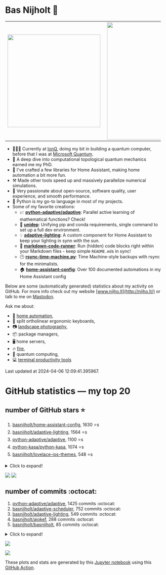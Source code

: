# Bas Nijholt 👋

<center>
  <table>
    <tr>
        <td><img width="300px" align="left" src="https://github-readme-stats.vercel.app/api/top-langs/?username=basnijholt&hide=TeX,Jupyter%20Notebook&layout=compact&theme=radical" /></td>
        <td><img align='right' src="https://github-readme-stats.vercel.app/api?username=basnijholt&show_icons=true&theme=radical" width="380"></td>
    </tr>
  </table>
</center>

- 👷🏻‍♂️ Currently at [IonQ](https://ionq.com/), doing my bit in building a quantum computer, before that I was at [Microsoft Quantum](https://quantum.microsoft.com/).
- 🌟 A deep dive into computational topological quantum mechanics earned me my PhD.
- 🎨 I've crafted a few libraries for Home Assistant, making home automation a bit more fun.
- ⚒️ Made other tools speed up and massively parallelize numerical simulations.
- 🏅 Very passionate about open-source, software quality, user experience, and smooth performance.
- 🐍 Python is my go-to language in most of my projects.
- Some of my favorite creations:
  - 📈 **[python-adaptive/adaptive](https://github.com/python-adaptive/adaptive/)**: Parallel active learning of mathematical functions? Check!
  - 🧬 **[unidep](https://github.com/basnijholt/unidep/)**: Unifying pip and conda requirements, single command to set up a full dev environment.
  - 💡 **[adaptive-lighting](https://github.com/basnijholt/adaptive-lighting/)**: A custom component for Home Assistant to keep your lighting in synn with the sun.
  - 📝 **[markdown-code-runner](https://github.com/basnijholt/markdown-code-runner/)**: Run (hidden) code blocks right within your Markdown files - keep simple `README.md`s in sync!
  - 🕒 **[rsync-time-machine.py](https://github.com/basnijholt/rsync-time-machine.py/)**: Time Machine-style backups with rsync for the minimalists.
  - 🏠 **[home-assistant-config](https://github.com/basnijholt/home-assistant-config/)**: Over 100 documented automations in my Home Assistant config

Below are some (automatically generated) statistics about my activity on GitHub.
For more info check out my website [www.nijho.lt](http://nijho.lt/) or talk to me on <a rel="me" href="https://fosstodon.org/@basnijholt">Mastodon</a>.

Ask me about:

- 🏡 [home automation](https://github.com/basnijholt/home-assistant-config/),
- 🎹 split ortholinear ergonomic keyboards,
- 📷 [landscape photography](https://www.instagram.com/bnijholt),
- 📦 package managers,
- 🖥️ home servers,
- 🔥 [fire](https://wenfire.nijho.lt/),
- 🧠 quantum computing,
- 💻 [terminal productivity tools](https://www.nijho.lt/post/terminal-ninja/)

Last updated at 2024-04-06 12:09:41.395967.

# GitHub statistics — my top 20

## number of GitHub stars ⭐️

1. [basnijholt/home-assistant-config](https://github.com/basnijholt/home-assistant-config/), 1630 ⭐️s
2. [basnijholt/adaptive-lighting](https://github.com/basnijholt/adaptive-lighting/), 1564 ⭐️s
3. [python-adaptive/adaptive](https://github.com/python-adaptive/adaptive/), 1100 ⭐️s
4. [python-kasa/python-kasa](https://github.com/python-kasa/python-kasa/), 1074 ⭐️s
5. [basnijholt/lovelace-ios-themes](https://github.com/basnijholt/lovelace-ios-themes/), 548 ⭐️s
<details><summary>Click to expand!</summary>

6. [basnijholt/lovelace-ios-dark-mode-theme](https://github.com/basnijholt/lovelace-ios-dark-mode-theme/), 441 ⭐️s
7. [basnijholt/rsync-time-machine.py](https://github.com/basnijholt/rsync-time-machine.py/), 365 ⭐️s
8. [basnijholt/miflora](https://github.com/basnijholt/miflora/), 359 ⭐️s
9. [topocm/topocm_content](https://github.com/topocm/topocm_content/), 265 ⭐️s
10. [basnijholt/home-assistant-streamdeck-yaml](https://github.com/basnijholt/home-assistant-streamdeck-yaml/), 197 ⭐️s
11. [basnijholt/unidep](https://github.com/basnijholt/unidep/), 193 ⭐️s
12. [basnijholt/home-assistant-macbook-touch-bar](https://github.com/basnijholt/home-assistant-macbook-touch-bar/), 95 ⭐️s
13. [kwant-project/kwant](https://github.com/kwant-project/kwant/), 82 ⭐️s
14. [basnijholt/markdown-code-runner](https://github.com/basnijholt/markdown-code-runner/), 80 ⭐️s
15. [basnijholt/home-assistant-streamdeck-yaml-addon](https://github.com/basnijholt/home-assistant-streamdeck-yaml-addon/), 61 ⭐️s
16. [basnijholt/aiokef](https://github.com/basnijholt/aiokef/), 37 ⭐️s
17. [basnijholt/thesis-cover](https://github.com/basnijholt/thesis-cover/), 34 ⭐️s
18. [basnijholt/adaptive-scheduler](https://github.com/basnijholt/adaptive-scheduler/), 26 ⭐️s
19. [basnijholt/instacron](https://github.com/basnijholt/instacron/), 20 ⭐️s
20. [kwant-project/kwant-tutorial-2016](https://github.com/kwant-project/kwant-tutorial-2016/), 18 ⭐️s

</details>

![](https://github.com/basnijholt/basnijholt/raw/main/stars_over_time.png)
![](https://github.com/basnijholt/basnijholt/raw/main/stars_over_time_per_repo.png)

## number of commits :octocat:

1. [python-adaptive/adaptive](https://github.com/python-adaptive/adaptive/), 1425 commits :octocat:
2. [basnijholt/adaptive-scheduler](https://github.com/basnijholt/adaptive-scheduler/), 752 commits :octocat:
3. [basnijholt/adaptive-lighting](https://github.com/basnijholt/adaptive-lighting/), 549 commits :octocat:
4. [basnijholt/aiokef](https://github.com/basnijholt/aiokef/), 288 commits :octocat:
5. [basnijholt/basnijholt](https://github.com/basnijholt/basnijholt/), 85 commits :octocat:
<details><summary>Click to expand!</summary>

6. [basnijholt/addon-otmonitor](https://github.com/basnijholt/addon-otmonitor/), 59 commits :octocat:
7. [basnijholt/codestructure](https://github.com/basnijholt/codestructure/), 52 commits :octocat:
8. [AppDaemon/appdaemon](https://github.com/AppDaemon/appdaemon/), 52 commits :octocat:
9. [basnijholt/conda-recipes](https://github.com/basnijholt/conda-recipes/), 48 commits :octocat:
10. [basnijholt/cluster-logger](https://github.com/basnijholt/cluster-logger/), 45 commits :octocat:
11. [conda-forge/adaptive-scheduler-feedstock](https://github.com/conda-forge/adaptive-scheduler-feedstock/), 44 commits :octocat:
12. [basnijholt/fileup](https://github.com/basnijholt/fileup/), 35 commits :octocat:
13. [basnijholt/adaptive-tools](https://github.com/basnijholt/adaptive-tools/), 34 commits :octocat:
14. [conda-forge/adaptive-feedstock](https://github.com/conda-forge/adaptive-feedstock/), 34 commits :octocat:
15. [basnijholt/day-one-story-sender](https://github.com/basnijholt/day-one-story-sender/), 25 commits :octocat:
16. [basnijholt/calendar-of-life](https://github.com/basnijholt/calendar-of-life/), 20 commits :octocat:
17. [basnijholt/backups](https://github.com/basnijholt/backups/), 15 commits :octocat:
18. [basnijholt/arxiv-feed-mailer](https://github.com/basnijholt/arxiv-feed-mailer/), 15 commits :octocat:
19. [jupyter/docker-stacks](https://github.com/jupyter/docker-stacks/), 10 commits :octocat:
20. [basnijholt/azure-agent-jupyter-minimal-notebook](https://github.com/basnijholt/azure-agent-jupyter-minimal-notebook/), 10 commits :octocat:

</details>

![](https://github.com/basnijholt/basnijholt/raw/main/commits_per_hour.png)

![](https://github.com/basnijholt/basnijholt/raw/main/commits_per_weekday.png)


These plots and stats are generated by this [Jupyter notebook](./update-readme.ipynb) using this [GitHub Action](.github/workflows/run-notebook.yml).